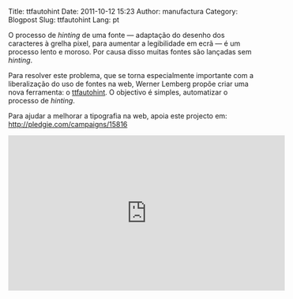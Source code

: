 Title: ttfautohint
Date: 2011-10-12 15:23
Author: manufactura
Category: Blogpost
Slug: ttfautohint
Lang: pt

O processo de *hinting* de uma fonte — adaptação do desenho dos caracteres
à grelha pixel, para aumentar a legibilidade em ecrã — é um processo
lento e moroso. Por causa disso muitas fontes são lançadas sem
*hinting*.

Para resolver este problema, que se torna especialmente importante com a
liberalização do uso de fontes na web, Werner Lemberg propõe criar uma
nova ferramenta: o [ttfautohint](http://www.freetype.org/ttfautohint). O
objectivo é simples, automatizar o processo de *hinting*.

Para ajudar a melhorar a tipografia na web, apoia este projecto em:
<http://pledgie.com/campaigns/15816>

<iframe width="560" height="315" src="http://www.youtube.com/embed/81ioae5XNew?rel=0" frameborder="0" allowfullscreen></iframe>

